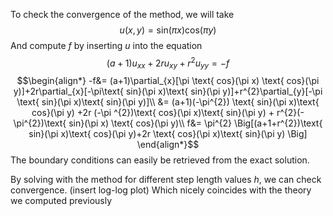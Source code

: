 To check the convergence of the method, we will take 
$$u(x,y)=\text{sin}(\pi x) \text{cos}(\pi y)$$
And compute $f$ by inserting $u$ into the equation
$$(a+1)u_{xx}+2ru_{xy}+r^{2}u_{yy}=-f$$
$$\begin{align*}
-f&= (a+1)\partial_{x}[\pi \text{ cos}(\pi x) \text{ cos}(\pi y)]+2r\partial_{x}[-\pi\text{ sin}(\pi x)\text{ sin}(\pi y)]+r^{2}\partial_{y}[-\pi \text{ sin}(\pi x)\text{ sin}(\pi y)]\\
&= (a+1)(-\pi^{2}) \text{ sin}(\pi x)\text{ cos}(\pi y) +2r (-\pi ^{2})\text{ cos}(\pi x)\text{ sin}(\pi y) + r^{2}(-\pi^{2})\text{ sin}(\pi x) \text{ cos}(\pi y)\\
f&= \pi^{2} \Big[(a+1+r^{2})\text{ sin}(\pi x)\text{ cos}(\pi y)+2r \text{ cos}(\pi x)\text{ sin}(\pi y)  \Big]
\end{align*}$$
The boundary conditions can easily be retrieved from the exact solution.

By solving with the method for different step length values $h$, we can check convergence.
(insert log-log plot)
Which nicely coincides with the theory we computed previously